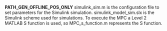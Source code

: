 **PATH_GEN_OFFLINE_POS_ONLY** simulink_sim.m is the configuration file to set parameters for the Simulink simulation. simulink_model_sim.slx is the Simulink scheme used for simulations. 
To execute the MPC a Level 2 MATLAB S function is used, so MPC_s_function.m represents the S function.
